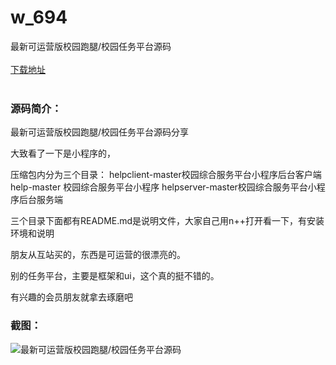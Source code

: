 # w_694
最新可运营版校园跑腿/校园任务平台源码
<br/></br>
[下载地址](https://www.uuid2.com/694.html "下载地址")
<br/></br>
<h3>源码简介：</h3>
<p>最新可运营版校园跑腿/校园任务平台源码分享<p>
<p>大致看了一下是小程序的，<p>
<p>压缩包内分为三个目录：
helpclient-master校园综合服务平台小程序后台客户端
help-master 校园综合服务平台小程序
helpserver-master校园综合服务平台小程序后台服务端<p>
<p>三个目录下面都有README.md是说明文件，大家自己用n++打开看一下，有安装环境和说明<p>
<p>朋友从互站买的，东西是可运营的很漂亮的。<p>
<p>别的任务平台，主要是框架和ui，这个真的挺不错的。<p>
<p>有兴趣的会员朋友就拿去琢磨吧<p>
<h3>截图：</h3>
<img src="https://www.uuid2.com/wp-content/uploads/img/202109/8f79462185.jpg" alt="最新可运营版校园跑腿/校园任务平台源码">
